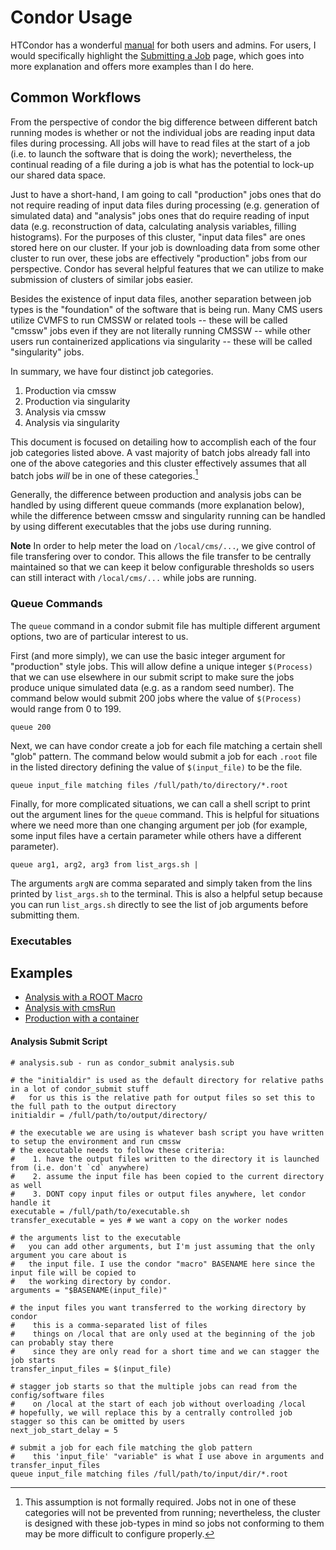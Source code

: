 # Condor Usage

HTCondor has a wonderful [manual](https://htcondor.readthedocs.io/en/latest/) for both users and admins.
For users, I would specifically highlight the 
[Submitting a Job](https://htcondor.readthedocs.io/en/latest/users-manual/submitting-a-job.html) page,
which goes into more explanation and offers more examples than I do here.

## Common Workflows

From the perspective of condor the big difference between different batch running modes
is whether or not the individual jobs are reading input data files during processing.
All jobs will have to read files at the start of a job (i.e. to launch the software
that is doing the work); nevertheless, the continual reading of a file during a job
is what has the potential to lock-up our shared data space.

Just to have a short-hand, I am going to call "production" jobs ones that do not
require reading of input data files during processing (e.g. generation of simulated
data) and "analysis" jobs ones that do require reading of input data (e.g. reconstruction
of data, calculating analysis variables, filling histograms). For the purposes of this
cluster, "input data files" are ones stored here on our cluster. If your job is downloading
data from some other cluster to run over, these jobs are effectively "production" jobs from
our perspective. Condor has several helpful features that we can utilize to make submission 
of clusters of similar jobs easier.

Besides the existence of input data files, another separation between job types is the
"foundation" of the software that is being run. Many CMS users utilize CVMFS to run CMSSW
or related tools -- these will be called "cmssw" jobs even if they are not literally running
CMSSW -- while other users run containerized applications via singularity -- these will be 
called "singularity" jobs.

In summary, we have four distinct job categories.
1. Production via cmssw
2. Production via singularity
3. Analysis via cmssw
4. Analysis via singularity

This document is focused on detailing how to accomplish each of the four job categories listed
above. A vast majority of batch jobs already fall into one of the above categories and this
cluster effectively assumes that all batch jobs _will_ be in one of these categories.[^1]

Generally, the difference between production and analysis jobs can be handled by using
different queue commands (more explanation below), while the difference between cmssw
and singularity running can be handled by using different executables that the
jobs use during running.

**Note** In order to help meter the load on `/local/cms/...`, we give control of file transfering
over to condor. This allows the file transfer to be centrally maintained so that we can keep
it below configurable thresholds so users can still interact with `/local/cms/...` while jobs
are running.

[^1]: This assumption is not formally required. Jobs not in one of these categories will not
be prevented from running; nevertheless, the cluster is designed with these job-types in mind
so jobs not conforming to them may be more difficult to configure properly.

### Queue Commands
The `queue` command in a condor submit file has multiple different argument options, two are
of particular interest to us.

First (and more simply), we can use the basic integer argument for "production" style jobs.
This will allow define a unique integer `$(Process)` that we can use elsewhere in our submit
script to make sure the jobs produce unique simulated data (e.g. as a random seed number).
The command below would submit 200 jobs where the value of `$(Process)` would range from 0 to 199.
```
queue 200
```

Next, we can have condor create a job for each file matching a certain shell "glob" pattern.
The command below would submit a job for each `.root` file in the listed directory defining
the value of `$(input_file)` to be the file.
```
queue input_file matching files /full/path/to/directory/*.root
```

Finally, for more complicated situations, we can call a shell script to print out the argument
lines for the `queue` command. This is helpful for situations where we need more than one changing
argument per job (for example, some input files have a certain parameter while others have a different
parameter).
```
queue arg1, arg2, arg3 from list_args.sh |
```
The arguments `argN` are comma separated and simply taken from the lins printed by `list_args.sh` to
the terminal. This is also a helpful setup because you can run `list_args.sh` directly to see the
list of job arguments before submitting them.

### Executables

## Examples
- [Analysis with a ROOT Macro](rootmacro)
- [Analysis with cmsRun](cmsRun)
- [Production with a container](container)

#### Analysis Submit Script
```
# analysis.sub - run as condor_submit analysis.sub

# the "initialdir" is used as the default directory for relative paths in a lot of condor_submit stuff
#   for us this is the relative path for output files so set this to the full path to the output directory
initialdir = /full/path/to/output/directory/

# the executable we are using is whatever bash script you have written to setup the environment and run cmssw
# the executable needs to follow these criteria:
#    1. have the output files written to the directory it is launched from (i.e. don't `cd` anywhere)
#    2. assume the input file has been copied to the current directory as well
#    3. DONT copy input files or output files anywhere, let condor handle it
executable = /full/path/to/executable.sh
transfer_executable = yes # we want a copy on the worker nodes

# the arguments list to the executable
#   you can add other arguments, but I'm just assuming that the only argument you care about is
#   the input file. I use the condor "macro" BASENAME here since the input file will be copied to
#   the working directory by condor.
arguments = "$BASENAME(input_file)"

# the input files you want transferred to the working directory by condor
#    this is a comma-separated list of files
#    things on /local that are only used at the beginning of the job can probably stay there
#    since they are only read for a short time and we can stagger the job starts
transfer_input_files = $(input_file)

# stagger job starts so that the multiple jobs can read from the config/software files
#    on /local at the start of each job without overloading /local
# hopefully, we will replace this by a centrally controlled job stagger so this can be omitted by users
next_job_start_delay = 5

# submit a job for each file matching the glob pattern
#    this 'input_file' "variable" is what I use above in arguments and transfer_input_files
queue input_file matching files /full/path/to/input/dir/*.root
```
